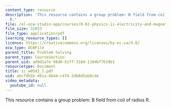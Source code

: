 ```yaml
---
content_type: resource
description: 'This resource contains a group problem: B field from coil of radius
  R.'
file: /ol-ocw-studio-app/courses/8-02-physics-ii-electricity-and-magnetism-spring-2007/ebcf055b461a4b44c4742db8d5ab8cde_ic_w05d1_1.pdf
file_size: 31653
file_type: application/pdf
learning_resource_types: []
license: https://creativecommons.org/licenses/by-nc-sa/4.0/
ocw_type: OCWFile
parent_title: Problem Solving
parent_type: CourseSection
parent_uid: ad9d1a7e-98d0-b1ff-318d-13ddbf7639b1
resourcetype: Document
title: ic_w05d1_1.pdf
uid: ebcf055b-461a-4b44-c474-2db8d5ab8cde
video_metadata:
  youtube_id: null
---
```

This resource contains a group problem: B field from coil of radius R.